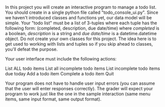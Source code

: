 In this project you will create an interactive program to manage a todo list. You should create in a single python file called "todo_console_ui.py". Since we haven't introduced classes and functions yet, our data model will be simple. Your "todo list" must be a list of 3-tuples where each tuple has the following form: <bold>(completed, description, due date/time)</bold> where <i>completed</i> is a boolean, <i>description</i> is a string and <i>due date/time</i> is a datetime.datetime object. Do not create your own classes for this project. The idea here is to get used to working with lists and tuples so if you skip ahead to classes, you'll defeat the purpose.

Your user interface must include the following actions:

List ALL todo items
List all incomplete todo items
List incomplete todo items due today
Add a todo item
Complete a todo item
Quit

Your program does not have to handle user input errors (you can assume that the user will enter responses correctly).
The grader will expect your program to work just like the one in the sample interaction (same menu items, same input format, same output format).

